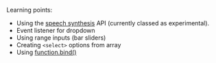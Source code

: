 Learning points:

* Using the [speech synthesis](https://developer.mozilla.org/en-US/docs/Web/API/Window/speechSynthesis) API (currently classed as experimental).
* Event listener for dropdown
* Using range inputs (bar sliders)
* Creating `<select>` options from array
* Using [function.bind()](https://developer.mozilla.org/en/docs/Web/JavaScript/Reference/Global_objects/Function/bind)
